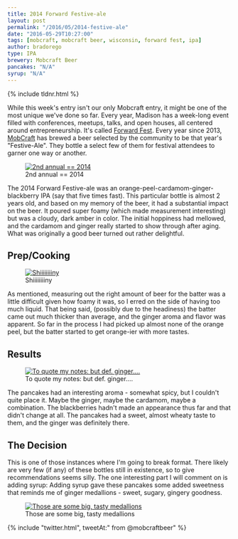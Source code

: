 ```yaml
---
title: 2014 Forward Festive-ale
layout: post
permalink: "/2016/05/2014-festive-ale"
date: "2016-05-29T10:27:00"
tags: [mobcraft, mobcraft beer, wisconsin, forward fest, ipa]
author: bradorego
type: IPA
brewery: Mobcraft Beer
pancakes: "N/A"
syrup: "N/A"
---
```


{% include tldnr.html %}

While this week's entry isn't our only Mobcraft entry, it might be one of the most unique we've done so far. Every year, Madison has a week-long event filled with conferences, meetups, talks, and open houses, all centered around entrepreneurship. It's called <a href="http://forwardfest.org/">Forward Fest</a>. Every year since 2013, <a href="https://mobcraftbeer.com">MobCraft</a> has brewed a beer selected by the community to be that year's "Festive-Ale". They bottle a select few of them for festival attendees to garner one way or another.

<figure class="imageWrap">
  <a href="{{ site.url }}/assets/full/festive-ale-2014/beer.jpg">
    <img src="{{ site.url }}/assets/compressed/festive-ale-2014/beer.jpg" alt="2nd annual == 2014 " />
  </a>
  <figcaption>
    2nd annual == 2014
  </figcaption>
</figure>

The 2014 Forward Festive-ale was an orange-peel-cardamom-ginger-blackberry IPA (say that five times fast). This particular bottle is almost 2 years old, and based on my memory of the beer, it had a substantial impact on the beer. It poured super foamy (which made measurement interesting) but was a cloudy, dark amber in color. The initial hoppiness had mellowed, and the cardamom and ginger really started to show through after aging. What was originally a good beer turned out rather delightful.

## Prep/Cooking

<figure class="imageWrap">
  <a href="{{ site.url }}/assets/full/festive-ale-2014/batter.jpg">
    <img src="{{ site.url }}/assets/compressed/festive-ale-2014/batter.jpg" alt='Shiiiiiiiiny' />
  </a>
  <figcaption>
    Shiiiiiiiiny
  </figcaption>
</figure>

As mentioned, measuring out the right amount of beer for the batter was a little difficult given how foamy it was, so I erred on the side of having too much liquid. That being said, (possibly due to the headiness) the batter came out much thicker than average, and the ginger aroma and flavor was apparent. So far in the process I had picked up almost none of the orange peel, but the batter started to get orange-ier with more tastes.

## Results

<figure class="imageWrap">
  <a href="{{ site.url }}/assets/full/festive-ale-2014/pancakes.jpg">
    <img src="{{ site.url }}/assets/compressed/festive-ale-2014/pancakes.jpg" alt="To quote my notes: but def. ginger...." />
  </a>
  <figcaption>
    To quote my notes: but def. ginger....
  </figcaption>
</figure>

The pancakes had an interesting aroma - somewhat spicy, but I couldn't quite place it. Maybe the ginger, maybe the cardamom, maybe a combination. The blackberries hadn't made an appearance thus far and that didn't change at all. The pancakes had a sweet, almost wheaty taste to them, and the ginger was definitely there.

## The Decision

This is one of those instances where I'm going to break format. There likely are very few (if any) of these bottles still in existence, so to give recommendations seems silly. The one interesting part I will comment on is adding syrup: Adding syrup gave these pancakes some added sweetness that reminds me of ginger medallions - sweet, sugary, gingery goodness.

<figure class="imageWrap">
  <a href="{{ site.url }}/assets/full/festive-ale-2014/syrup.jpg">
    <img src="{{ site.url }}/assets/compressed/festive-ale-2014/syrup.jpg" alt="Those are some big, tasty medallions" />
  </a>
  <figcaption>
    Those are some big, tasty medallions
  </figcaption>
</figure>

{% include "twitter.html", tweetAt:" from @mobcraftbeer" %}
